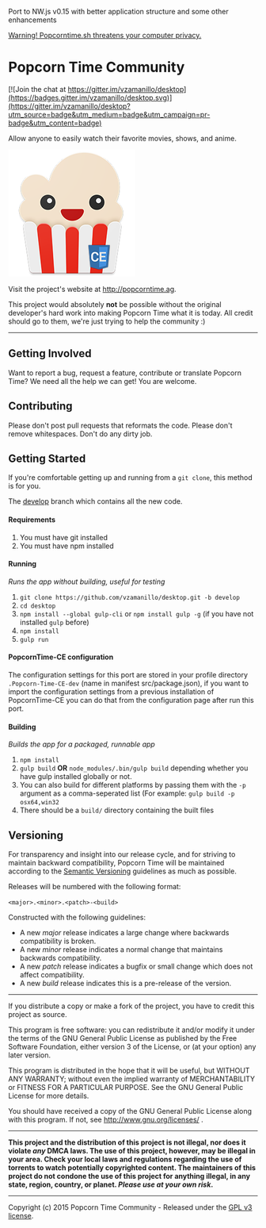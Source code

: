 Port to NW.js v0.15 with better application structure and some other enhancements

[Warning! Popcorntime.sh threatens your computer privacy.](http://popcorntime.ag/official-statement.html#Malware2)

# Popcorn Time Community

[![Join the chat at https://gitter.im/vzamanillo/desktop](https://badges.gitter.im/vzamanillo/desktop.svg)](https://gitter.im/vzamanillo/desktop?utm_source=badge&utm_medium=badge&utm_campaign=pr-badge&utm_content=badge)

Allow anyone to easily watch their favorite movies, shows, and anime.

![Popcorn Time](src/images/icon.png)

Visit the project's website at <http://popcorntime.ag>.

This project would absolutely **not** be possible without the original developer's hard work into making Popcorn Time what it is today. All credit should go to them, we're just trying to help the community :)

***

## Getting Involved

Want to report a bug, request a feature, contribute or translate Popcorn Time? We need all the help we can get! You are welcome.

## Contributing

Please don't post pull requests that reformats the code. Please don't remove whitespaces. Don't do any dirty job.

## Getting Started

If you're comfortable getting up and running from a `git clone`, this method is for you.

The [develop](https://github.com/vzamanillo/desktop/tree/develop) branch which contains all the new code.

#### Requirements

1. You must have git installed
2. You must have npm installed

#### Running
*Runs the app without building, useful for testing*

1. `git clone https://github.com/vzamanillo/desktop.git -b develop`
1. `cd desktop`
1. `npm install --global gulp-cli` or `npm install gulp -g` (if you have not installed `gulp` before)
1. `npm install`
1. `gulp run`

#### PopcornTime-CE configuration

The configuration settings for this port are stored in your profile directory `.Popcorn-Time-CE-dev` (name in manifest src/package.json), if you want to import the configuration settings from a previous installation of PopcornTime-CE you can do that from the configuration page after run this port.

#### Building
*Builds the app for a packaged, runnable app*

1. `npm install`
1. `gulp build` **OR** `node_modules/.bin/gulp build` depending whether you have gulp installed globally or not.
  2. You can also build for different platforms by passing them with the `-p` argument as a comma-seperated list (For example: `gulp build -p osx64,win32`
1. There should be a `build/` directory containing the built files

## Versioning

For transparency and insight into our release cycle, and for striving to maintain backward compatibility, Popcorn Time will be maintained according to the [Semantic Versioning](http://semver.org/) guidelines as much as possible.

Releases will be numbered with the following format:

`<major>.<minor>.<patch>-<build>`

Constructed with the following guidelines:

* A new *major* release indicates a large change where backwards compatibility is broken.
* A new *minor* release indicates a normal change that maintains backwards compatibility.
* A new *patch* release indicates a bugfix or small change which does not affect compatibility.
* A new *build* release indicates this is a pre-release of the version.

***

If you distribute a copy or make a fork of the project, you have to credit this project as source.

This program is free software: you can redistribute it and/or modify it under the terms of the GNU General Public License as published by the Free Software Foundation, either version 3 of the License, or (at your option) any later version.

This program is distributed in the hope that it will be useful, but WITHOUT ANY WARRANTY; without even the implied warranty of MERCHANTABILITY or FITNESS FOR A PARTICULAR PURPOSE.  See the GNU General Public License for more details.

You should have received a copy of the GNU General Public License along with this program.  If not, see http://www.gnu.org/licenses/ .

***

**This project and the distribution of this project is not illegal, nor does it violate *any* DMCA laws. The use of this project, however, may be illegal in your area. Check your local laws and regulations regarding the use of torrents to watch potentially copyrighted content. The maintainers of this project do not condone the use of this project for anything illegal, in any state, region, country, or planet. *Please use at your own risk*.**

***

Copyright (c) 2015 Popcorn Time Community - Released under the [GPL v3 license](LICENSE.txt).
